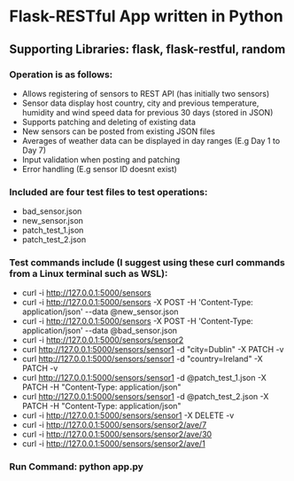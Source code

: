 # Flask-RESTful App written in Python

## Supporting Libraries: flask, flask-restful, random

### Operation is as follows:
- Allows registering of sensors to REST API (has initially two sensors)
- Sensor data display host country, city and previous temperature, humidity and wind speed data for previous 30 days (stored in JSON)
- Supports patching and deleting of existing data
- New sensors can be posted from existing JSON files
- Averages of weather data can be displayed in day ranges (E.g Day 1 to Day 7)
- Input validation when posting and patching
- Error handling (E.g sensor ID doesnt exist)

### Included are four test files to test operations:
- bad_sensor.json
- new_sensor.json
- patch_test_1.json
- patch_test_2.json

### Test commands include (I suggest using these curl commands from a Linux terminal such as WSL):
- curl -i http://127.0.0.1:5000/sensors
- curl -i http://127.0.0.1:5000/sensors -X POST -H 'Content-Type: application/json' --data @new_sensor.json
- curl -i http://127.0.0.1:5000/sensors -X POST -H 'Content-Type: application/json' --data @bad_sensor.json
- curl -i http://127.0.0.1:5000/sensors/sensor2
- curl http://127.0.0.1:5000/sensors/sensor1 -d "city=Dublin"  -X PATCH -v
- curl http://127.0.0.1:5000/sensors/sensor1 -d "country=Ireland"  -X PATCH -v
- curl http://127.0.0.1:5000/sensors/sensor1 -d @patch_test_1.json -X PATCH -H "Content-Type: application/json"
- curl http://127.0.0.1:5000/sensors/sensor1 -d @patch_test_2.json -X PATCH -H "Content-Type: application/json"
- curl -i http://127.0.0.1:5000/sensors/sensor1 -X DELETE -v
- curl -i http://127.0.0.1:5000/sensors/sensor2/ave/7
- curl -i http://127.0.0.1:5000/sensors/sensor2/ave/30
- curl -i http://127.0.0.1:5000/sensors/sensor2/ave/1

### Run Command: python app.py
